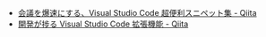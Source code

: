 - [会議を爆速にする、Visual Studio Code 超便利スニペット集 - Qiita](https://qiita.com/kitfactory/items/31cdf80cf1d3d8b42de8)
- [開発が捗る Visual Studio Code 拡張機能 - Qiita](https://qiita.com/Yuta_Yamamoto/items/fbeb7b31173b3e787fc2)
